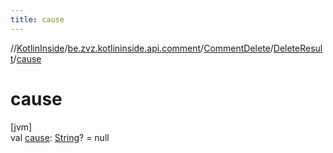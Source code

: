 ```yaml
---
title: cause
---
```

//[KotlinInside](../../../../index.html)/[be.zvz.kotlininside.api.comment](../../index.html)/[CommentDelete](../index.html)/[DeleteResult](index.html)/[cause](cause.html)



# cause



[jvm]\
val [cause](cause.html): [String](https://kotlinlang.org/api/latest/jvm/stdlib/kotlin/-string/index.html)? = null




